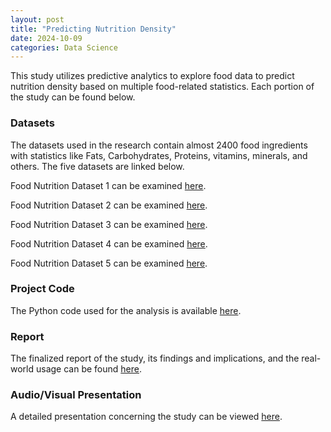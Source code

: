 ```yaml
---
layout: post
title: "Predicting Nutrition Density"
date: 2024-10-09
categories: Data Science
---
```


This study utilizes predictive analytics to explore food data to predict nutrition density based on multiple food-related statistics. Each portion of the study can be found below.

### Datasets
The datasets used in the research contain almost 2400 food ingredients with statistics like Fats, Carbohydrates, Proteins, vitamins, minerals, and others. The five datasets are linked below.

Food Nutrition Dataset 1 can be examined [here](https://github.com/SosukeAizen5/Portfolio/blob/main/DSC%20680%20Applied%20Data%20Science/FOOD-DATA-GROUP1.csv).

Food Nutrition Dataset 2 can be examined [here](https://github.com/SosukeAizen5/Portfolio/blob/main/DSC%20680%20Applied%20Data%20Science/FOOD-DATA-GROUP2.csv).

Food Nutrition Dataset 3 can be examined [here](https://github.com/SosukeAizen5/Portfolio/blob/main/DSC%20680%20Applied%20Data%20Science/FOOD-DATA-GROUP3.csv).

Food Nutrition Dataset 4 can be examined [here](https://github.com/SosukeAizen5/Portfolio/blob/main/DSC%20680%20Applied%20Data%20Science/FOOD-DATA-GROUP4.csv).

Food Nutrition Dataset 5 can be examined [here](https://github.com/SosukeAizen5/Portfolio/blob/main/DSC%20680%20Applied%20Data%20Science/FOOD-DATA-GROUP5.csv).

### Project Code
The Python code used for the analysis is available [here](https://github.com/SosukeAizen5/Portfolio/blob/main/Portfolio/Predicting%20Nutrition%20Density%20Code.ipynb).

### Report
The finalized report of the study, its findings and implications, and the real-world usage can be found [here](https://github.com/SosukeAizen5/Portfolio/blob/main/Portfolio/Predicting%20Nutrition%20Density%20Paper.pdf).

### Audio/Visual Presentation
A detailed presentation concerning the study can be viewed [here](https://github.com/SosukeAizen5/Portfolio/blob/main/Portfolio/Predicting%20Nutrition%20Density%20Presentation.mp4).
